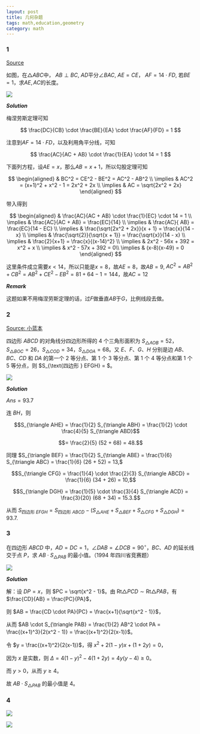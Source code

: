 ```yaml
---
layout: post 
title: 几何杂题
tags: math,education,geometry
category: math
---
```


### 1

[Source](https://www.bilibili.com/video/BV1Y9hGzXEYh/?spm_id_from=333.1365.list.card_archive.click&vd_source=2c3b1cf87d67c244536d57d4d5b68285)

如图，在$\triangle ABC$中， $AB \perp BC$, $AD$平分$\angle BAC$, $AE = CE$，
$AF = 14 \cdot FD$, 若$BE = 1$，求$AE, AC$的长度。

![](https://crsando.github.io/images/2025-08-05/A-001.png)

***Solution***

梅涅劳斯定理可知

$$
\frac{DC}{CB} \cdot \frac{BE}{EA} \cdot \frac{AF}{FD} = 1
$$

注意到$AF = 14 \cdot FD$，以及利用角平分线，可知

$$
    \frac{AC}{AC + AB} \cdot \frac{1}{EA} \cdot 14 = 1
$$

下面列方程，设$AE = x$，那么$AB  = x + 1$，所以勾股定理可知

$$
\begin{aligned}
    & BC^2 = CE^2 - BE^2 = AC^2 - AB^2 \\
    \implies & AC^2 = (x+1)^2 + x^2 - 1 = 2x^2 + 2x \\
    \implies & AC = \sqrt{2x^2 + 2x}
\end{aligned}
$$

带入得到

$$
\begin{aligned}
    & \frac{AC}{AC + AB} \cdot \frac{1}{EC} \cdot 14 = 1 \\
    \implies & \frac{AC}{AC + AB} = \frac{EC}{14} \\
    \implies & \frac{AC}{ AB} = \frac{EC}{14 - EC} \\
    \implies & \frac{\sqrt{2x^2 + 2x}}{x + 1} = \frac{x}{14 - x} \\
    \implies & \frac{\sqrt{2}}{\sqrt{x + 1}} = \frac{\sqrt{x}}{14 - x} \\
    \implies & \frac{2}{x+1} = \frac{x}{(x-14)^2} \\
    \implies & 2x^2 - 56x + 392 = x^2 + x \\
    \implies & x^2 - 57x + 392 = 0\\
    \implies & (x-8)(x-49) = 0
\end{aligned}
$$

这里条件成立需要$x < 14$，所以只能是$x = 8$，故$AE = 8$，故$AB = 9$, 
$AC^2 = AB^2 + CB^2 = AB^2 + CE^2 - EB^2 = 81 + 64 - 1 = 144$，故$AC = 12$

***Remark***

这题如果不用梅涅劳斯定理的话，过$F$做垂直$AB$于$G$，比例线段去做。

### 2

[Source: 小蓝本]()

四边形 $ABCD$ 的对角线分四边形所得的 4 个三角形面积为 $S_{\triangle AOB} = 52$，$S_{\triangle BOC} = 26$，$S_{\triangle COD} = 34$，$S_{\triangle DOA} = 68$。又 $E$、$F$、$G$、$H$ 分别是边 $AB$、$BC$、$CD$ 和 $DA$ 的第一个 $2$ 等分点、第 $1$ 个 $3$ 等分点、第 $1$ 个 $4$ 等分点和第 $1$ 个 $5$ 等分点，则 $S_{\text{四边形 } EFGH} = $。

![](https://crsando.github.io/images/2025-08-05/A-002.png)

***Solution***

$Ans = 93.7$ 

连 $BH$，则

$$S_{\triangle AHE} = \frac{1}{2} S_{\triangle ABH} = \frac{1}{2} \cdot \frac{4}{5} S_{\triangle ABD}$$

$$= \frac{2}{5} (52 + 68) = 48.$$

同理 $S_{\triangle BEF} = \frac{1}{2} S_{\triangle ABE} = \frac{1}{6} S_{\triangle ABC} = \frac{1}{6} (26 + 52) = 13,$

$$S_{\triangle CFG} = \frac{1}{4} \cdot \frac{2}{3} S_{\triangle ABCD} = \frac{1}{6} (34 + 26) = 10,$$

$$S_{\triangle DGH} = \frac{1}{5} \cdot \frac{3}{4} S_{\triangle ACD} = \frac{3}{20} (68 + 34) = 15.3.$$

从而 $S_{\text{四边形 } EFGH} = S_{\text{四边形 } ABCD} - (S_{\triangle AHE} + S_{\triangle BEF} + S_{\triangle CFG} + S_{\triangle DGH}) = 93.7.$

### 3

在四边形 $ABCD$ 中，$AD = DC = 1$，$\angle DAB = \angle DCB = 90^\circ$，$BC$、$AD$ 的延长线交于点 $P$，求 $AB \cdot S_{\triangle PAB}$ 的最小值。（1994 年四川省竞赛题）

![](https://crsando.github.io/images/2025-08-05/A-003.png)

***Solution***

解：设 $DP = x$，则 $PC = \sqrt{x^2 - 1}$。由 $\text{Rt} \triangle PCD \sim \text{Rt} \triangle PAB$，有 $\frac{CD}{AB} = \frac{PC}{PA}$，

则 $AB = \frac{CD \cdot PA}{PC} = \frac{x+1}{\sqrt{x^2 - 1}}$，

从而 $AB \cdot S_{\triangle PAB} = \frac{1}{2} AB^2 \cdot PA = \frac{(x+1)^3}{2(x^2 - 1)} = \frac{(x+1)^2}{2(x-1)}$。

令 $y = \frac{(x+1)^2}{2(x-1)}$，得 $x^2 + 2(1-y)x + (1+2y) = 0$，

因为 $x$ 是实数，则 $\Delta = 4(1-y)^2 - 4(1+2y) = 4y(y-4) \geq 0$。

而 $y > 0$，从而 $y \geq 4$。

故 $AB \cdot S_{\triangle PAB}$ 的最小值是 4。

### 4


![](https://crsando.github.io/images/2025-08-05/A-004.png)

![](https://crsando.github.io/images/2025-08-05/A-004-Ans.png)